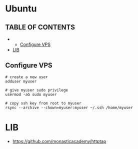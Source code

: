 # Ubuntu

## TABLE OF CONTENTS

-   -   [Configure VPS](#configure-vps)
-   [LIB](#lib)

## Configure VPS

    # create a new user
    adduser myuser

    # give myuser sudo privilege
    usermod -aG sudo myuser

    # copy ssh key from root to myuser
    rsync --archive --chown=myuser:myuser ~/.ssh /home/myuser

# LIB

-   <https://github.com/monasticacademy/httptap>
